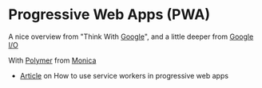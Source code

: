 # Progressive Web Apps (PWA)

A nice overview from "Think With [Google](https://www.thinkwithgoogle.com/marketing-resources/experience-design/progressive-web-apps-benefit-brands/)", and a little deeper from [Google I/O](https://developers.google.com/web/progressive-web-apps/)

With [Polymer](https://meowni.ca/posts/polymer-pwa-checklist/) from [Monica](https://meowni.ca/about/)

 * [Article](https://techbeacon.com/how-use-service-workers-progressive-web-apps) on How to use service workers in progressive web apps